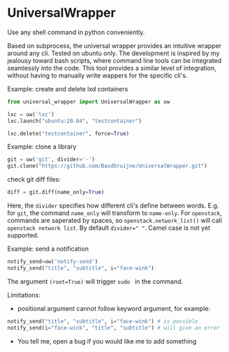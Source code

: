 # UniversalWrapper
Use any shell command in python conveniently.

Based on subprocess, the universal wrapper provides an intuitive wrapper around any cli.
Tested on ubuntu only. The development is inspired by my jealousy toward bash scripts, where command line tools can be integrated seamlessly into the code. This tool provides a similar level of integration, without having to manually write wappers for the specific cli's. 

Example: create and delete lxd containers

```python
from universal_wrapper import UniversalWrapper as uw

lxc = uw('lxc')
lxc.launch("ubuntu:20.04", "testcontainer")

lxc.delete("testcontainer", force=True)
```

Example: clone a library

```python
git = uw('git', divider='-')
git.clone("https://github.com/Basdbruijne/UniversalWrapper.git")
```
check git diff files:
```python
diff = git.diff(name_only=True)
```
Here, the `divider` specifies how different cli's define between words. E.g. for `git`, the command `name_only` will transform to `name-only`. For `openstack`, commands are saperated by spaces, so `openstack.network_list()` will call `openstack network list`. By default `divider=" "`. Camel case is not yet supported.

Example: send a notification

```python
notify_send=uw('notify-send')
notify_send("title", "subtitle", i="face-wink")
```

The argument `(root=True)` will trigger `sudo ` in the command.


Limitations:
 - positional argument cannot follow keyword argument, for example:
```python
notify_send("title", "subtitle", i="face-wink") # is possible
notify_send(i="face-wink", "title", "subtitle") # will give an error
```
 - You tell me, open a bug if you would like me to add something
